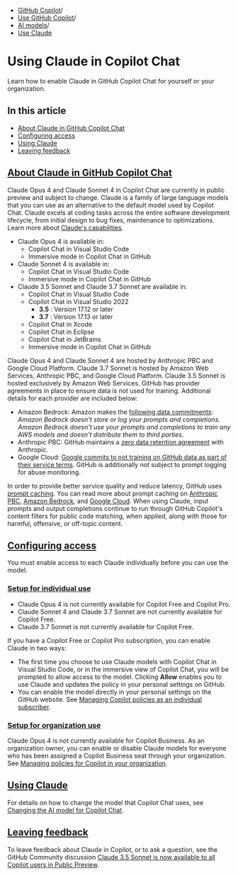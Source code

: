   * [GitHub Copilot](https://docs.github.com/en/copilot "GitHub Copilot")/
  * [Use GitHub Copilot](https://docs.github.com/en/copilot/using-github-copilot "Use GitHub Copilot")/
  * [AI models](https://docs.github.com/en/copilot/using-github-copilot/ai-models "AI models")/
  * [Use Claude](https://docs.github.com/en/copilot/using-github-copilot/ai-models/using-claude-in-github-copilot "Use Claude")


# Using Claude in Copilot Chat
Learn how to enable Claude in GitHub Copilot Chat for yourself or your organization.
## In this article
  * [About Claude in GitHub Copilot Chat](https://docs.github.com/en/copilot/using-github-copilot/ai-models/using-claude-in-github-copilot#about-claude-in-github-copilot-chat)
  * [Configuring access](https://docs.github.com/en/copilot/using-github-copilot/ai-models/using-claude-in-github-copilot#configuring-access)
  * [Using Claude](https://docs.github.com/en/copilot/using-github-copilot/ai-models/using-claude-in-github-copilot#using-claude)
  * [Leaving feedback](https://docs.github.com/en/copilot/using-github-copilot/ai-models/using-claude-in-github-copilot#leaving-feedback)


## [About Claude in GitHub Copilot Chat](https://docs.github.com/en/copilot/using-github-copilot/ai-models/using-claude-in-github-copilot#about-claude-in-github-copilot-chat)
Claude Opus 4 and Claude Sonnet 4 in Copilot Chat are currently in public preview and subject to change.
Claude is a family of large language models that you can use as an alternative to the default model used by Copilot Chat. Claude excels at coding tasks across the entire software development lifecycle, from initial design to bug fixes, maintenance to optimizations. Learn more about [Claude's capabilities](https://www.anthropic.com/claude).
  * Claude Opus 4 is available in:
    * Copilot Chat in Visual Studio Code
    * Immersive mode in Copilot Chat in GitHub
  * Claude Sonnet 4 is available in:
    * Copilot Chat in Visual Studio Code
    * Immersive mode in Copilot Chat in GitHub
  * Claude 3.5 Sonnet and Claude 3.7 Sonnet are available in:
    * Copilot Chat in Visual Studio Code
    * Copilot Chat in Visual Studio 2022 
      * **3.5** : Version 17.12 or later
      * **3.7** : Version 17.13 or later
    * Copilot Chat in Xcode
    * Copilot Chat in Eclipse
    * Copilot Chat in JetBrains
    * Immersive mode in Copilot Chat in GitHub


Claude Opus 4 and Claude Sonnet 4 are hosted by Anthropic PBC and Google Cloud Platform. Claude 3.7 Sonnet is hosted by Amazon Web Services, Anthropic PBC, and Google Cloud Platform. Claude 3.5 Sonnet is hosted exclusively by Amazon Web Services. GitHub has provider agreements in place to ensure data is not used for training. Additional details for each provider are included below:
  * Amazon Bedrock: Amazon makes the [following data commitments](https://docs.aws.amazon.com/bedrock/latest/userguide/data-protection.html): _Amazon Bedrock doesn't store or log your prompts and completions. Amazon Bedrock doesn't use your prompts and completions to train any AWS models and doesn't distribute them to third parties_.
  * Anthropic PBC: GitHub maintains a [zero data retention agreement](https://privacy.anthropic.com/en/articles/8956058-i-have-a-zero-retention-agreement-with-anthropic-what-products-does-it-apply-to) with Anthropic.
  * Google Cloud: [Google commits to not training on GitHub data as part of their service terms](https://cloud.google.com/vertex-ai/generative-ai/docs/data-governance). GitHub is additionally not subject to prompt logging for abuse monitoring.


In order to provide better service quality and reduce latency, GitHub uses [prompt caching](https://docs.anthropic.com/en/docs/build-with-claude/prompt-caching). You can read more about prompt caching on [Anthropic PBC](https://docs.anthropic.com/en/docs/build-with-claude/prompt-caching), [Amazon Bedrock](https://docs.aws.amazon.com/bedrock/latest/userguide/prompt-caching.html), and [Google Cloud](https://cloud.google.com/vertex-ai/generative-ai/docs/partner-models/claude-prompt-caching).
When using Claude, input prompts and output completions continue to run through GitHub Copilot's content filters for public code matching, when applied, along with those for harmful, offensive, or off-topic content.
## [Configuring access](https://docs.github.com/en/copilot/using-github-copilot/ai-models/using-claude-in-github-copilot#configuring-access)
You must enable access to each Claude individually before you can use the model.
### [Setup for individual use](https://docs.github.com/en/copilot/using-github-copilot/ai-models/using-claude-in-github-copilot#setup-for-individual-use)
  * Claude Opus 4 is not currently available for Copilot Free and Copilot Pro.
  * Claude Sonnet 4 and Claude 3.7 Sonnet are not currently available for Copilot Free.
  * Claude 3.7 Sonnet is not currently available for Copilot Free.


If you have a Copilot Free or Copilot Pro subscription, you can enable Claude in two ways:
  * The first time you choose to use Claude models with Copilot Chat in Visual Studio Code, or in the immersive view of Copilot Chat, you will be prompted to allow access to the model.
Clicking **Allow** enables you to use Claude and updates the policy in your personal settings on GitHub.
  * You can enable the model directly in your personal settings on the GitHub website. See [Managing Copilot policies as an individual subscriber](https://docs.github.com/en/copilot/managing-copilot/managing-copilot-as-an-individual-subscriber/managing-copilot-policies-as-an-individual-subscriber#enabling-or-disabling-alternative-ai-models).


### [Setup for organization use](https://docs.github.com/en/copilot/using-github-copilot/ai-models/using-claude-in-github-copilot#setup-for-organization--use)
Claude Opus 4 is not currently available for Copilot Business.
As an organization owner, you can enable or disable Claude models for everyone who has been assigned a Copilot Business seat through your organization. See [Managing policies for Copilot in your organization](https://docs.github.com/en/copilot/managing-copilot/managing-github-copilot-in-your-organization/setting-policies-for-copilot-in-your-organization/managing-policies-for-copilot-in-your-organization).
## [Using Claude](https://docs.github.com/en/copilot/using-github-copilot/ai-models/using-claude-in-github-copilot#using-claude)
For details on how to change the model that Copilot Chat uses, see [Changing the AI model for Copilot Chat](https://docs.github.com/en/copilot/using-github-copilot/ai-models/changing-the-ai-model-for-copilot-chat).
## [Leaving feedback](https://docs.github.com/en/copilot/using-github-copilot/ai-models/using-claude-in-github-copilot#leaving-feedback)
To leave feedback about Claude in Copilot, or to ask a question, see the GitHub Community discussion [Claude 3.5 Sonnet is now available to all Copilot users in Public Preview](https://github.com/orgs/community/discussions/143337).
